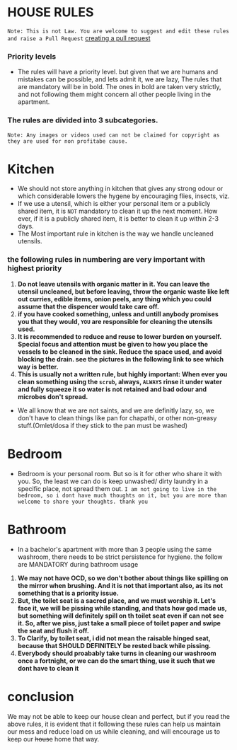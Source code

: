 # HOUSE RULES
`Note: This is not Law. You are welcome to suggest and edit these rules and raise a Pull Request`
[creating a pull request](https://help.github.com/articles/creating-a-pull-request)

### Priority levels
* The rules will have a priority level. but given that we are humans and mistakes can be possible, and lets admit it, we are lazy, The rules that are mandatory will be in bold. The ones in bold are taken very strictly, and not following them might concern all other people living in the apartment.

### The rules are divided into 3 subcategories. 
`Note: Any images or videos used can not be claimed for copyright as they are used for non profitabe cause.`
# Kitchen
* We should not store anything in kitchen that gives any strong odour or which considerable lowers the hygene by encouraging flies, insects, viz. 
* If we use a utensil, which is either your personal item or a publicly shared item, it is `NOT` mandatory to clean it up the next moment. How ever, if it is a publicly shared item, it is better to clean it up within 2-3 days.
* The Most important rule in kitchen is the way we handle uncleaned utensils. 

### the following rules in numbering are very important with highest priority

1. **Do not leave utensils with organic matter in it. You can leave the utensil uncleaned, but before leaving, throw the organic waste like left out curries, edible items, onion peels, any thing which you could assume that the dispencer would take care off.**
2. **if you have cooked something, unless and untill anybody promises you that they would, `YOU` are responsible for cleaning the utensils used.**
3. **It is recommended to reduce and reuse to lower burden on yourself. Special focus and attention must be given to how you place the vessels to be cleaned in the sink. Reduce the space used, and avoid blocking the drain. see the pictures in the following link to see which way is better.**
4. **This is usually not a written rule, but highly important: When ever you clean something using the `scrub`, always, `ALWAYS` rinse it under water and fully squeeze it so water is not retained and bad odour and microbes don't spread.**

* We all know that we are not saints, and we are definitly lazy, so, we don't have to clean things like pan for chapathi, or other non-greasy stuff.(Omlet/dosa if they stick to the pan must be washed)

# Bedroom
* Bedroom is your personal room. But so is it for other who share it with you. So, the least we can do is keep unwashed/ dirty laundry in a specific place, not spread them out.
`I am not going to live in the bedroom, so i dont have much thoughts on it, but you are more than welcome to share your thoughts. thank you`

# Bathroom
* In a bachelor's apartment with more than 3 people using the same washroom, there needs to be strict persistence for hygiene.
the follow are MANDATORY during bathroom usage
1. **We may not have OCD, so we don't bother about things like spilling on the mirror when brushing. And it is not that important also, as its not something that is a priority issue.**
2. **But, the toilet seat is a sacred place, and we must worship it. Let's face it, we will be pissing while standing, and thats how god made us, but something will definitely spill on th toilet seat even if can not see it. So, after we piss, just take a small piece of toilet paper and swipe the seat and flush it off.**
3. **To Clarify, by toilet seat, i did not mean the raisable hinged seat, because that SHOULD DEFINITELY be rested back while pissing.**
4. **Everybody should proabably take turns in cleaning our washroom once a fortnight, or we can do the smart thing, use it such that we dont have to clean it**


# conclusion
We may not be able to keep our house clean and perfect, but if you read the above rules, it is evident that it following these rules can help us maintain our mess and reduce load on us while cleaning, and will encourage us to keep our ~~house~~ home that way. 
